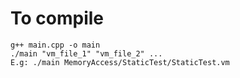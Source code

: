 # To compile
<pre><code>g++ main.cpp -o main
./main "vm_file_1" "vm_file_2" ...
E.g: ./main MemoryAccess/StaticTest/StaticTest.vm
</code></pre>
